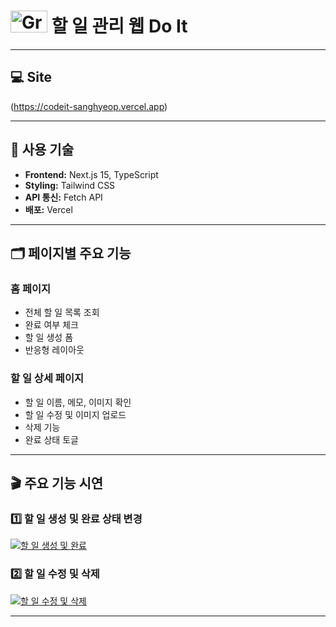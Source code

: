# <img width="59" height="35" alt="Group 33684" src="https://github.com/user-attachments/assets/bb7c852a-eec5-4e17-8bc5-160d6c84759c" /> 할 일 관리 웹 Do It
---
## 💻 Site

(https://codeit-sanghyeop.vercel.app)  

---


## 🔧 사용 기술

- **Frontend:** Next.js 15, TypeScript
- **Styling:** Tailwind CSS
- **API 통신:** Fetch API
- **배포:** Vercel

---


## 🗂 페이지별 주요 기능

### 홈 페이지
- 전체 할 일 목록 조회
- 완료 여부 체크
- 할 일 생성 폼
- 반응형 레이아웃

### 할 일 상세 페이지
- 할 일 이름, 메모, 이미지 확인
- 할 일 수정 및 이미지 업로드
- 삭제 기능
- 완료 상태 토글
---


## 🎬 주요 기능 시연

### 1️⃣ 할 일 생성 및 완료 상태 변경
[![할 일 생성 및 완료](https://github.com/user-attachments/assets/c776a433-c2c9-4520-9868-d29750c20ccb)](https://github.com/user-attachments/assets/c776a433-c2c9-4520-9868-d29750c20ccb)

### 2️⃣ 할 일 수정 및 삭제
[![할 일 수정 및 삭제](https://github.com/user-attachments/assets/d16fc5ab-09c2-4690-9868-14ea7de9dec8)](https://github.com/user-attachments/assets/d16fc5ab-09c2-4690-9868-14ea7de9dec8)

---

